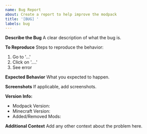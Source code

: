 ```yaml
---
name: Bug Report
about: Create a report to help improve the modpack
title: '[BUG] '
labels: bug
---
```


**Describe the Bug**
A clear description of what the bug is.

**To Reproduce**
Steps to reproduce the behavior:
1. Go to '...'
2. Click on '....'
3. See error

**Expected Behavior**
What you expected to happen.

**Screenshots**
If applicable, add screenshots.

**Version Info:**
- Modpack Version:
- Minecraft Version:
- Added/Removed Mods:

**Additional Context**
Add any other context about the problem here.
